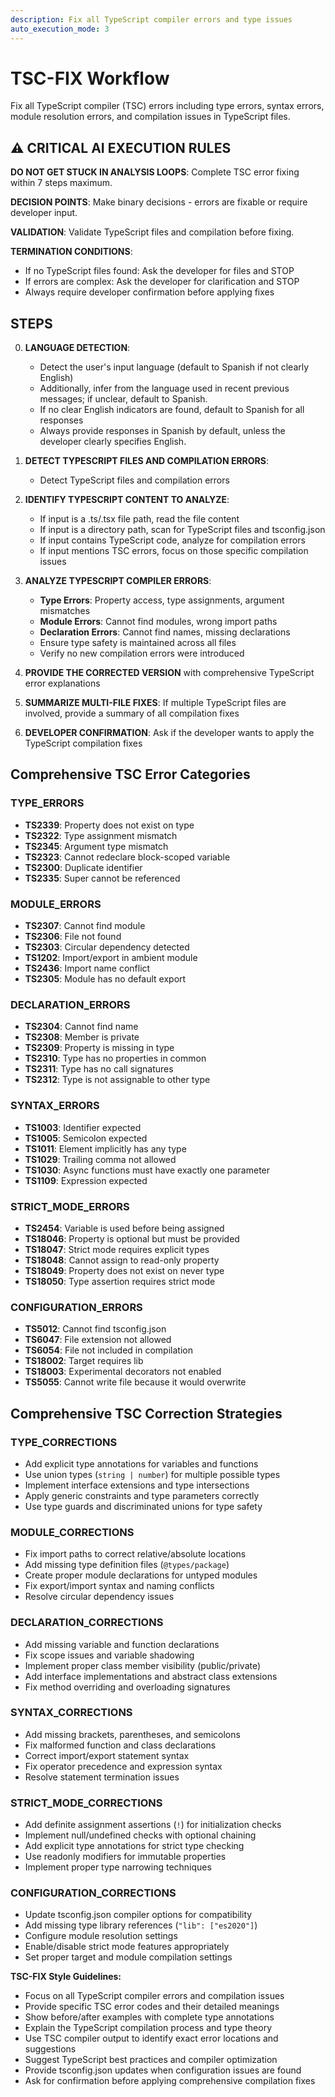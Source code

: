 ```yaml
---
description: Fix all TypeScript compiler errors and type issues
auto_execution_mode: 3
---
```


# TSC-FIX Workflow

Fix all TypeScript compiler (TSC) errors including type errors, syntax errors, module resolution errors, and compilation issues in TypeScript files.

## ⚠️ CRITICAL AI EXECUTION RULES

**DO NOT GET STUCK IN ANALYSIS LOOPS**: Complete TSC error fixing within 7 steps maximum.

**DECISION POINTS**: Make binary decisions - errors are fixable or require developer input.

**VALIDATION**: Validate TypeScript files and compilation before fixing.

**TERMINATION CONDITIONS**:

- If no TypeScript files found: Ask the developer for files and STOP
- If errors are complex: Ask the developer for clarification and STOP
- Always require developer confirmation before applying fixes

## STEPS

0. **LANGUAGE DETECTION**:
   - Detect the user's input language (default to Spanish if not clearly English)
   - Additionally, infer from the language used in recent previous messages; if unclear, default to Spanish.
   - If no clear English indicators are found, default to Spanish for all responses
   - Always provide responses in Spanish by default, unless the developer clearly specifies English.

1. **DETECT TYPESCRIPT FILES AND COMPILATION ERRORS**:
   - Detect TypeScript files and compilation errors

2. **IDENTIFY TYPESCRIPT CONTENT TO ANALYZE**:
   - If input is a .ts/.tsx file path, read the file content
   - If input is a directory path, scan for TypeScript files and tsconfig.json
   - If input contains TypeScript code, analyze for compilation errors
   - If input mentions TSC errors, focus on those specific compilation issues

3. **ANALYZE TYPESCRIPT COMPILER ERRORS**:
   - **Type Errors**: Property access, type assignments, argument mismatches
   - **Module Errors**: Cannot find modules, wrong import paths
   - **Declaration Errors**: Cannot find names, missing declarations
   - Ensure type safety is maintained across all files
   - Verify no new compilation errors were introduced

4. **PROVIDE THE CORRECTED VERSION** with comprehensive TypeScript error explanations

5. **SUMMARIZE MULTI-FILE FIXES**: If multiple TypeScript files are involved, provide a summary of all compilation fixes

6. **DEVELOPER CONFIRMATION**: Ask if the developer wants to apply the TypeScript compilation fixes

## Comprehensive TSC Error Categories

### TYPE_ERRORS

- **TS2339**: Property does not exist on type
- **TS2322**: Type assignment mismatch
- **TS2345**: Argument type mismatch
- **TS2323**: Cannot redeclare block-scoped variable
- **TS2300**: Duplicate identifier
- **TS2335**: Super cannot be referenced

### MODULE_ERRORS

- **TS2307**: Cannot find module
- **TS2306**: File not found
- **TS2303**: Circular dependency detected
- **TS1202**: Import/export in ambient module
- **TS2436**: Import name conflict
- **TS2305**: Module has no default export

### DECLARATION_ERRORS

- **TS2304**: Cannot find name
- **TS2308**: Member is private
- **TS2309**: Property is missing in type
- **TS2310**: Type has no properties in common
- **TS2311**: Type has no call signatures
- **TS2312**: Type is not assignable to other type

### SYNTAX_ERRORS

- **TS1003**: Identifier expected
- **TS1005**: Semicolon expected
- **TS1011**: Element implicitly has any type
- **TS1029**: Trailing comma not allowed
- **TS1030**: Async functions must have exactly one parameter
- **TS1109**: Expression expected

### STRICT_MODE_ERRORS

- **TS2454**: Variable is used before being assigned
- **TS18046**: Property is optional but must be provided
- **TS18047**: Strict mode requires explicit types
- **TS18048**: Cannot assign to read-only property
- **TS18049**: Property does not exist on never type
- **TS18050**: Type assertion requires strict mode

### CONFIGURATION_ERRORS

- **TS5012**: Cannot find tsconfig.json
- **TS6047**: File extension not allowed
- **TS6054**: File not included in compilation
- **TS18002**: Target requires lib
- **TS18003**: Experimental decorators not enabled
- **TS5055**: Cannot write file because it would overwrite

## Comprehensive TSC Correction Strategies

### TYPE_CORRECTIONS

- Add explicit type annotations for variables and functions
- Use union types (`string | number`) for multiple possible types
- Implement interface extensions and type intersections
- Apply generic constraints and type parameters correctly
- Use type guards and discriminated unions for type safety

### MODULE_CORRECTIONS

- Fix import paths to correct relative/absolute locations
- Add missing type definition files (`@types/package`)
- Create proper module declarations for untyped modules
- Fix export/import syntax and naming conflicts
- Resolve circular dependency issues

### DECLARATION_CORRECTIONS

- Add missing variable and function declarations
- Fix scope issues and variable shadowing
- Implement proper class member visibility (public/private)
- Add interface implementations and abstract class extensions
- Fix method overriding and overloading signatures

### SYNTAX_CORRECTIONS

- Add missing brackets, parentheses, and semicolons
- Fix malformed function and class declarations
- Correct import/export statement syntax
- Fix operator precedence and expression syntax
- Resolve statement termination issues

### STRICT_MODE_CORRECTIONS

- Add definite assignment assertions (`!`) for initialization checks
- Implement null/undefined checks with optional chaining
- Add explicit type annotations for strict type checking
- Use readonly modifiers for immutable properties
- Implement proper type narrowing techniques

### CONFIGURATION_CORRECTIONS

- Update tsconfig.json compiler options for compatibility
- Add missing type library references (`"lib": ["es2020"]`)
- Configure module resolution settings
- Enable/disable strict mode features appropriately
- Set proper target and module compilation settings

**TSC-FIX Style Guidelines:**

- Focus on all TypeScript compiler errors and compilation issues
- Provide specific TSC error codes and their detailed meanings
- Show before/after examples with complete type annotations
- Explain the TypeScript compilation process and type theory
- Use TSC compiler output to identify exact error locations and suggestions
- Suggest TypeScript best practices and compiler optimization
- Provide tsconfig.json updates when configuration issues are found
- Ask for confirmation before applying comprehensive compilation fixes
